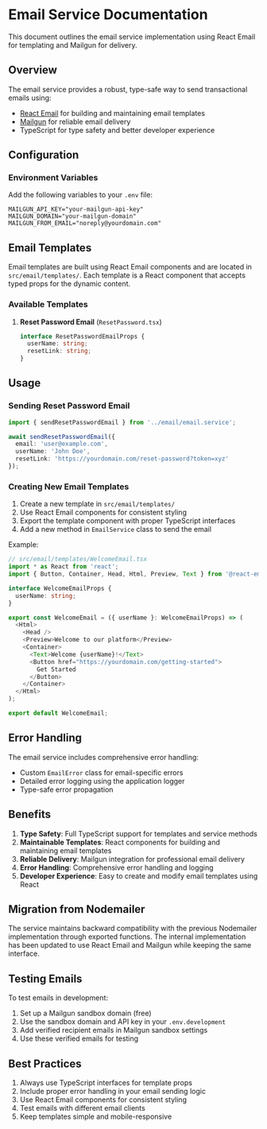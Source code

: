 # Email Service Documentation

This document outlines the email service implementation using React Email for templating and Mailgun for delivery.

## Overview

The email service provides a robust, type-safe way to send transactional emails using:
- [React Email](https://react.email/) for building and maintaining email templates
- [Mailgun](https://www.mailgun.com/) for reliable email delivery
- TypeScript for type safety and better developer experience

## Configuration

### Environment Variables

Add the following variables to your `.env` file:

```env
MAILGUN_API_KEY="your-mailgun-api-key"
MAILGUN_DOMAIN="your-mailgun-domain"
MAILGUN_FROM_EMAIL="noreply@yourdomain.com"
```

## Email Templates

Email templates are built using React Email components and are located in `src/email/templates/`. Each template is a React component that accepts typed props for the dynamic content.

### Available Templates

1. **Reset Password Email** (`ResetPassword.tsx`)
   ```typescript
   interface ResetPasswordEmailProps {
     userName: string;
     resetLink: string;
   }
   ```

## Usage

### Sending Reset Password Email

```typescript
import { sendResetPasswordEmail } from '../email/email.service';

await sendResetPasswordEmail({
  email: 'user@example.com',
  userName: 'John Doe',
  resetLink: 'https://yourdomain.com/reset-password?token=xyz'
});
```

### Creating New Email Templates

1. Create a new template in `src/email/templates/`
2. Use React Email components for consistent styling
3. Export the template component with proper TypeScript interfaces
4. Add a new method in `EmailService` class to send the email

Example:
```typescript
// src/email/templates/WelcomeEmail.tsx
import * as React from 'react';
import { Button, Container, Head, Html, Preview, Text } from '@react-email/components';

interface WelcomeEmailProps {
  userName: string;
}

export const WelcomeEmail = ({ userName }: WelcomeEmailProps) => (
  <Html>
    <Head />
    <Preview>Welcome to our platform</Preview>
    <Container>
      <Text>Welcome {userName}!</Text>
      <Button href="https://yourdomain.com/getting-started">
        Get Started
      </Button>
    </Container>
  </Html>
);

export default WelcomeEmail;
```

## Error Handling

The email service includes comprehensive error handling:

- Custom `EmailError` class for email-specific errors
- Detailed error logging using the application logger
- Type-safe error propagation

## Benefits

1. **Type Safety**: Full TypeScript support for templates and service methods
2. **Maintainable Templates**: React components for building and maintaining email templates
3. **Reliable Delivery**: Mailgun integration for professional email delivery
4. **Error Handling**: Comprehensive error handling and logging
5. **Developer Experience**: Easy to create and modify email templates using React

## Migration from Nodemailer

The service maintains backward compatibility with the previous Nodemailer implementation through exported functions. The internal implementation has been updated to use React Email and Mailgun while keeping the same interface.

## Testing Emails

To test emails in development:

1. Set up a Mailgun sandbox domain (free)
2. Use the sandbox domain and API key in your `.env.development`
3. Add verified recipient emails in Mailgun sandbox settings
4. Use these verified emails for testing

## Best Practices

1. Always use TypeScript interfaces for template props
2. Include proper error handling in your email sending logic
3. Use React Email components for consistent styling
4. Test emails with different email clients
5. Keep templates simple and mobile-responsive
